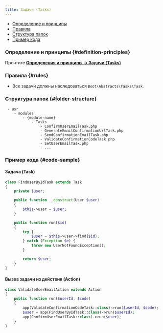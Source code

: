 ```yaml
---
title: Задачи (Tasks)
---
```


- [Определение и принципы](#definition-principles)
- [Правила](#rules)
- [Структура папок](#folder-structure)
- [Пример кода](#code-sample)

### Определение и принципы {#definition-principles}

Прочтите [**Определения и принципы -> Задачи (Tasks)**](/docs/Structure/Definitions/routes)

### Правила {#rules}

- Все задачи должны наследоваться `Boot\Abstracts\Tasks\Task`.

### Структура папок {#folder-structure}

```
 - usr
    - modules
        - {module-name}
            - Tasks
                - ConfirmUserEmailTask.php
                - GenerateEmailConfirmationUrlTask.php
                - SendConfirmationEmailTask.php
                - ValidateConfirmationCodeTask.php
                - SetUserEmailTask.php
                - ...
```

### Пример кода {#code-sample}

#### Задача (Task)

```php
class FindUserByIdTask extends Task
{
    private $user;

    public function __construct(User $user)
    {
        $this->user = $user;
    }

    public function run($id)
    {
        try {
            $user = $this->user->find($id);
        } catch (Exception $e) {
            throw new UserNotFoundException();
        }

        return $user;
    }
}
```

#### Вызов задачи из действия (Action)

```php
class ValidateUserEmailAction extends Action
{
    public function run($userId, $code)
    {
        app(ValidateConfirmationCodeTask::class)->run($userId, $code);
        $user = app(FindUserByIdTask::class)->run($userId);
        app(ConfirmUserEmailTask::class)->run($user);
    }
}
```
